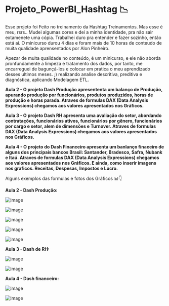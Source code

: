# Projeto_PowerBI_Hashtag 📉 

Esse projeto foi Feito no treinamento da Hashtag Treinamentos. Mas esse é meu, rsrs.. Mudei algumas cores e dei a minha identidade, pra não sair extamenete uma cópia. 
Trabalhei duro pra entender e fazer sozinho, então está aí.
O minicurso durou 4 dias e foram mais de 10 horas de conteudo de muita qualidade aprensentados por Alon Pinheiro.

Apezar de muita qualidade no conteúdo, é um minicurso, e ele não aborda pronfundamente a limpeza e tratamento dos dados, por tanto, me encarreguei de bagunçá-los e colocar em pratica o meu aprendizado desses ultimos meses. ;)
realizando analise descritiva, preditiva e diagnóstica, aplicando Modelagem ETL.

**Aula 2 - O projeto Dash Produção apresententa um balanço de Produção, apurando produção por funcionários, produtos produzidos, horas de produção e horas parada.
Atraves de formulas DAX (Data Analysis Expressions) chegamos aos valores apresentados nos Gráficos.**

**Aula 3 - O projeto Dash RH apresenta uma avaliação do setor, abordando contratações, funcionários ativos, funcionários por gênero, funcionários por cargo e setor, alem de dimensões e Turnover.
Atraves de formulas DAX (Data Analysis Expressions) chegamos aos valores apresentados nos Gráficos.**

**Aula 4 - O projeto do Dash Financeiro apresenta um banlanço finaceiro de alguns dos principais bancos Brasil: Santander, Bradesco, Safra, Nubank e Itaú.
Atraves de formulas DAX (Data Analysis Expressions) chegamos aos valores apresentados nos Gráficos. E ainda, como inserir imagens nos graficos.
Receitas, Despesas, Impostos e Lucro.**

Alguns exemplos das formulas e fotos dos Gráficos 📊👇 


**Aula 2 - Dash Produção:**


![image](https://github.com/guilhermmb7/Projeto_PowerBI_Hashtag/assets/108238170/75e3b6bb-ce5c-44a5-ae8c-9d0ec2c07c8a)



![image](https://github.com/guilhermmb7/Projeto_PowerBI_Hashtag/assets/108238170/0949a8d9-764d-406a-a7ef-8c25109a022d)

![image](https://github.com/guilhermmb7/Projeto_PowerBI_Hashtag/assets/108238170/3aa8abf0-cc29-45bc-919d-c1be274ed08b)

![image](https://github.com/guilhermmb7/Projeto_PowerBI_Hashtag/assets/108238170/39a8041e-9616-40c7-817f-b122b3bd35d7)

![image](https://github.com/guilhermmb7/Projeto_PowerBI_Hashtag/assets/108238170/0f3ac6e3-29eb-4fee-9a70-1ff85ae14e3e)




**Aula 3 - Dash de RH:**


![image](https://github.com/guilhermmb7/Projeto_PowerBI_Hashtag/assets/108238170/809ec796-e62b-4e75-b664-9fdb7d2764ba)

![image](https://github.com/guilhermmb7/Projeto_PowerBI_Hashtag/assets/108238170/77a4130a-e368-4c04-91ab-3df7e0422a8d)






**Aula 4 - Dash financeiro:**


![image](https://github.com/guilhermmb7/Projeto_PowerBI_Hashtag/assets/108238170/e294b9e8-9114-4c1c-8c9e-cfc83d6cd869)


![image](https://github.com/guilhermmb7/Projeto_PowerBI_Hashtag/assets/108238170/4e8f86d6-06de-4679-a0e5-9066542b545b) 


